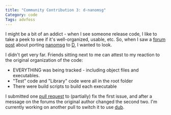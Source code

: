 ```yaml
---
title: "Community Contribution 3: d-nanomsg"
Category: code
Tags: advfoss
---
```


I might be a bit of an addict - when I see someone release code, I like to take a peek to see if it's well-organized, usable, etc. So, when I saw a [forum post] about porting [nanomsg] to [D], I wanted to look.

I didn't get very far. Friends sitting next to me can attest to my reaction to the original organization of the code:

- EVERYTHING was being tracked - including object files and executables.
- "Test" code and "Library" code were all in the root folder
- There were build scripts to build each executable

I submitted one [pull request] to (partially) fix the first issue, and after a message on the forums the original author changed the second two. I'm currently working on another pull to switch it to use [dub].

[forum post]: http://forum.dlang.org/thread/jwudnzekvmccabfedwcx@forum.dlang.org
[nanomsg]: http://nanomsg.org/
[D]: http://dlang.org
[pull request]: https://github.com/Laeeth/d-nanomsg/pull/1
[dub]: http://code.dlang.org

